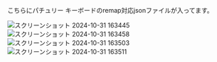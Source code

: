 こちらにパチュリー キーボードのremap対応jsonファイルが入ってます。

![スクリーンショット 2024-10-31 163445](https://github.com/user-attachments/assets/3b064528-3716-4838-b9e1-59ae7e0ed765)
![スクリーンショット 2024-10-31 163458](https://github.com/user-attachments/assets/c3a00615-39c3-40b2-ada7-a9d7500cf10f)
![スクリーンショット 2024-10-31 163503](https://github.com/user-attachments/assets/277c19b3-14ae-4411-b49e-658ce6091cf3)
![スクリーンショット 2024-10-31 163511](https://github.com/user-attachments/assets/a56935ed-6f1c-451a-99af-066d119e0a13)



